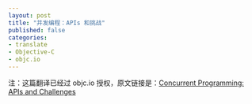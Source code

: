 ```yaml
---
layout: post
title: "并发编程：APIs 和挑战"
published: false
categories:
- translate
- Objective-C
- objc.io
---
```


<p id="state">注：这篇翻译已经过 objc.io 授权，原文链接是：<a href="http://www.objc.io/issue-2/concurrency-apis-and-pitfalls.html" title="Concurrent Programming: APIs and Challenges">Concurrent Programming: APIs and Challenges</a></p>

